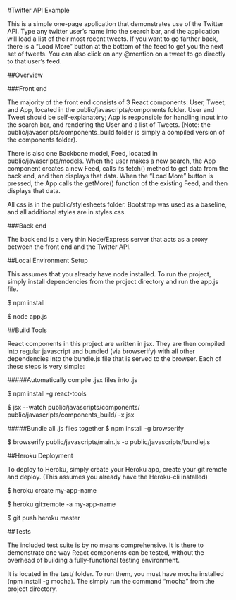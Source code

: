 #Twitter API Example

This is a simple one-page application that demonstrates use of the Twitter API. Type any twitter user’s name into the search bar, and the application will load a list of their most recent tweets. If you want to go farther back, there is a “Load More” button at the bottom of the feed to get you the next set of tweets. You can also click on any @mention on a tweet to go directly to that user’s feed.




##Overview

###Front end

The majority of the front end consists of 3 React components: User, Tweet, and App, located in the public/javascripts/components folder.  User and Tweet should be self-explanatory; App is responsible for handling input into the search bar, and rendering the User and a list of Tweets. (Note: the public/javascripts/components_build folder is simply a compiled version of the components folder).

There is also one Backbone model, Feed, located in public/javascripts/models. When the user makes a new search, the App component creates a new Feed, calls its fetch() method to get data from the back end, and then displays that data. When the “Load More” button is pressed, the App calls the getMore() function of the existing Feed, and then displays that data.

All css is in the public/stylesheets folder. Bootstrap was used as a baseline, and all additional styles are in styles.css.


###Back end

The back end is a very thin Node/Express server that acts as a proxy between the front end and the Twitter API.



##Local Environment Setup

This assumes that you already have node installed. To run the project, simply install dependencies from the project directory and run the app.js file.

$ npm install

$ node app.js




##Build Tools

React components in this project are written in jsx. They are then compiled into regular javascript and bundled (via browserify) with all other dependencies into the bundle.js file that is served to the browser. Each of these steps is very simple:

#####Automatically compile .jsx files into .js

$ npm install -g react-tools

$ jsx --watch public/javascripts/components/ public/javascripts/components_build/ -x jsx

#####Bundle all .js files together
$ npm install -g browserify

$ browserify public/javascripts/main.js -o public/javascripts/bundlej.s




##Heroku Deployment

To deploy to Heroku, simply create your Heroku app, create your git remote and deploy. (This assumes you already have the Heroku-cli installed)

$ heroku create my-app-name

$ heroku git:remote -a my-app-name

$ git push heroku master




##Tests

The included test suite is by no means comprehensive. It is there to demonstrate one way React components can be tested, without the overhead of building a fully-functional testing environment.

It is located in the test/ folder. To run them, you must have mocha installed (npm install -g mocha). The simply run the command “mocha” from the project directory.
